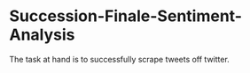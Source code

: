 # Succession-Finale-Sentiment-Analysis
The task at hand is to successfully scrape tweets off twitter. 
